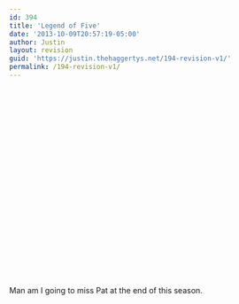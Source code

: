 ```yaml
---
id: 394
title: 'Legend of Five'
date: '2013-10-09T20:57:19-05:00'
author: Justin
layout: revision
guid: 'https://justin.thehaggertys.net/194-revision-v1/'
permalink: /194-revision-v1/
---
```


<object height="344" width="425"><param name="movie" value="https://www.youtube.com/v/Sn6TzZC0yjI&hl=en&fs=1"></param><param name="allowFullScreen" value="true"></param><embed allowfullscreen="true" height="344" src="https://www.youtube.com/v/Sn6TzZC0yjI&hl=en&fs=1" type="application/x-shockwave-flash" width="425"></embed></object>

Man am I going to miss Pat at the end of this season.